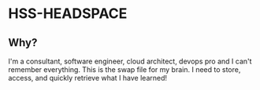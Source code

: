 # HSS-HEADSPACE

## Why?
I'm a consultant, software engineer, cloud architect, devops pro and I can't remember everything. This is the swap file for my brain. I need to store, access, and quickly retrieve what I have learned!
